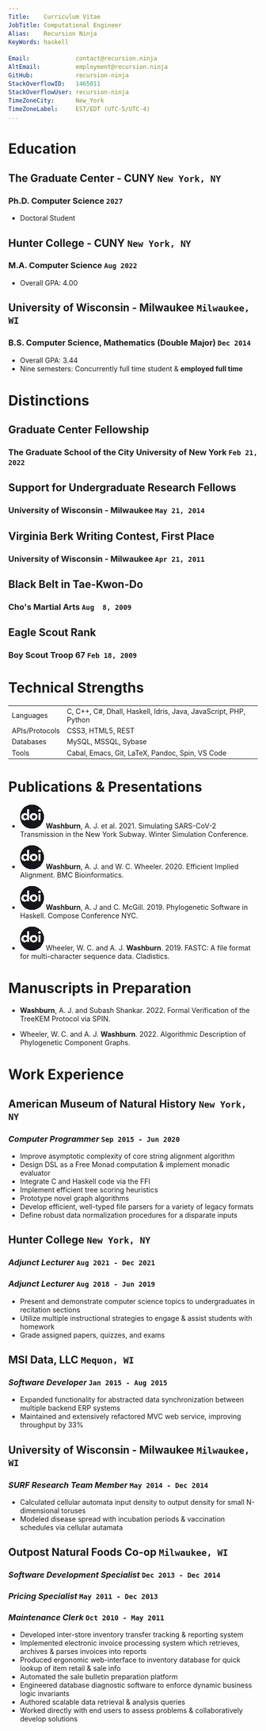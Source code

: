 ```yaml
---
Title:    Curriculum Vitae
JobTitle: Computational Engineer
Alias:    Recursion Ninja
KeyWords: haskell

Email:             contact@recursion.ninja
AltEmail:          employment@recursion.ninja
GitHub:            recursion-ninja
StackOverflowID:   1465011
StackOverflowUser: recursion-ninja
TimeZoneCity:      New_York
TimeZoneLabel:     EST/EDT (UTC-5/UTC-4)
...
```


# Education

## The Graduate Center - CUNY `New York, NY`
### Ph.D. Computer Science `2027`

  - Doctoral Student

## Hunter College - CUNY `New York, NY`
### M.A. Computer Science `Aug 2022`

  - Overall GPA: 4.00

## University of Wisconsin - Milwaukee `Milwaukee, WI`
### B.S. Computer Science, Mathematics (Double Major) `Dec 2014`

  - Overall GPA: 3.44
  - Nine semesters: Concurrently full time student & **employed full time**


# Distinctions

## Graduate Center Fellowship
### The Graduate School of the City University of New York `Feb 21, 2022`

## Support for Undergraduate Research Fellows
### University of Wisconsin - Milwaukee `May 21, 2014`

## Virginia Berk Writing Contest, First Place
### University of Wisconsin - Milwaukee `Apr 21, 2011`

## Black Belt in Tae-Kwon-Do
### Cho's Martial Arts `Aug  8, 2009`

## Eagle Scout Rank
### Boy Scout Troop 67 `Feb 18, 2009`


# Technical Strengths

 |  |  |
 |:---------------|:-----------------------------------------------------------------------------|
 | Languages      | C, C++, C#, Dhall, Haskell, Idris, Java, JavaScript, PHP, Python |
 | APIs/Protocols | CSS3, HTML5, REST |
 | Databases      | MySQL, MSSQL, Sybase |
 | Tools          | Cabal, Emacs, Git, LaTeX, Pandoc, Spin, VS Code |


# Publications & Presentations

  - [![DOI][DOI-img]][DOI-3] **Washburn**, A. J. et al. 2021. Simulating SARS-CoV-2 Transmission in the New York Subway. Winter Simulation Conference.

  - [![DOI][DOI-img]][DOI-2] **Washburn**, A. J. and W. C. Wheeler. 2020. Efficient Implied Alignment. BMC Bioinformatics.

  - [![DOI][DOI-img]][DOI-1] **Washburn**, A. J and C. McGill. 2019. Phylogenetic Software in Haskell. Compose Conference NYC.

  - [![DOI][DOI-img]][DOI-0] Wheeler, W. C. and A. J. **Washburn**. 2019. FASTC: A file format for multi-character sequence data. Cladistics.

[DOI-img]: data/img/doi-logo.png
[DOI-3]:   https://ssl.linklings.net/conferences/wsc/wsc2021_program/views/includes/files/con274s3-file1.pdf
[DOI-2]:   https://doi.org/10.1186/s12859-020-03595-2
[DOI-1]:   https://www.youtube.com/watch?v=ZaboF2eP_BY
[DOI-0]:   https://doi.org/10.1111/cla.12370

# Manuscripts in Preparation

  - **Washburn**, A. J. and Subash Shankar. 2022. Formal Verification of the TreeKEM Protocol via SPIN.

  - Wheeler, W. C. and A. J. **Washburn**. 2022. Algorithmic Description of Phylogenetic Component Graphs.


# **Work Experience**

## American Museum of Natural History `New York, NY`
### *Computer Programmer* `Sep 2015 - Jun 2020`

  - Improve asymptotic complexity of core string alignment algorithm
  - Design DSL as a Free Monad computation & implement monadic evaluator
  - Integrate C and Haskell code via the FFI
  - Implement efficient tree scoring heuristics
  - Prototype novel graph algorithms
  - Develop efficient, well-typed file parsers for a variety of legacy formats
  - Define robust data normalization procedures for a disparate inputs

## Hunter College `New York, NY`
### *Adjunct Lecturer* `Aug 2021 - Dec 2021`
### *Adjunct Lecturer* `Aug 2018 - Jun 2019`

  - Present and demonstrate computer science topics to undergraduates in recitation sections
  - Utilize multiple instructional strategies to engage \& assist students with homework
  - Grade assigned papers, quizzes, and exams

## MSI Data, LLC `Mequon, WI`
### *Software Developer* `Jan 2015 - Aug 2015`

  - Expanded functionality for abstracted data synchronization between multiple backend ERP systems
  - Maintained and extensively refactored MVC web service, improving throughput by 33%

## University of Wisconsin - Milwaukee `Milwaukee, WI`
### *SURF Research Team Member* `May 2014 - Dec 2014`

  - Calculated cellular automata input density to output density for small N-dimensional toruses
  - Modeled disease spread with incubation periods & vaccination schedules via cellular autamata

## Outpost Natural Foods Co-op `Milwaukee, WI`
### *Software Development Specialist* `Dec 2013 - Dec 2014`
### *Pricing Specialist* `May 2011 - Dec 2013`
### *Maintenance Clerk* `Oct 2010 - May 2011`

  - Developed inter-store inventory transfer tracking & reporting system
  - Implemented electronic invoice processing system which retrieves, archives & parses invoices into reports
  - Produced ergonomic web-interface to inventory database for quick lookup of item retail & sale info
  - Automated the sale bulletin preparation platform
  - Engineered database diagnostic software to enforce dynamic business logic invariants
  - Authored scalable data retrieval & analysis queries
  - Worked directly with end users to assess problems & collaboratively develop solutions
